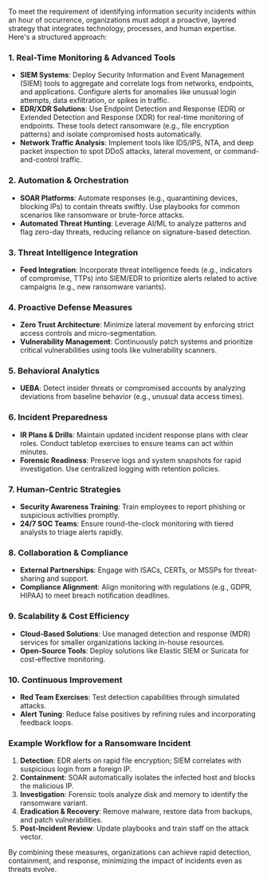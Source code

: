 To meet the requirement of identifying information security incidents within an hour of occurrence, organizations must adopt a proactive, layered strategy that integrates technology, processes, and human expertise. Here's a structured approach:

### **1. Real-Time Monitoring & Advanced Tools**
- **SIEM Systems**: Deploy Security Information and Event Management (SIEM) tools to aggregate and correlate logs from networks, endpoints, and applications. Configure alerts for anomalies like unusual login attempts, data exfiltration, or spikes in traffic.
- **EDR/XDR Solutions**: Use Endpoint Detection and Response (EDR) or Extended Detection and Response (XDR) for real-time monitoring of endpoints. These tools detect ransomware (e.g., file encryption patterns) and isolate compromised hosts automatically.
- **Network Traffic Analysis**: Implement tools like IDS/IPS, NTA, and deep packet inspection to spot DDoS attacks, lateral movement, or command-and-control traffic.

### **2. Automation & Orchestration**
- **SOAR Platforms**: Automate responses (e.g., quarantining devices, blocking IPs) to contain threats swiftly. Use playbooks for common scenarios like ransomware or brute-force attacks.
- **Automated Threat Hunting**: Leverage AI/ML to analyze patterns and flag zero-day threats, reducing reliance on signature-based detection.

### **3. Threat Intelligence Integration**
- **Feed Integration**: Incorporate threat intelligence feeds (e.g., indicators of compromise, TTPs) into SIEM/EDR to prioritize alerts related to active campaigns (e.g., new ransomware variants).

### **4. Proactive Defense Measures**
- **Zero Trust Architecture**: Minimize lateral movement by enforcing strict access controls and micro-segmentation.
- **Vulnerability Management**: Continuously patch systems and prioritize critical vulnerabilities using tools like vulnerability scanners.

### **5. Behavioral Analytics**
- **UEBA**: Detect insider threats or compromised accounts by analyzing deviations from baseline behavior (e.g., unusual data access times).

### **6. Incident Preparedness**
- **IR Plans & Drills**: Maintain updated incident response plans with clear roles. Conduct tabletop exercises to ensure teams can act within minutes.
- **Forensic Readiness**: Preserve logs and system snapshots for rapid investigation. Use centralized logging with retention policies.

### **7. Human-Centric Strategies**
- **Security Awareness Training**: Train employees to report phishing or suspicious activities promptly.
- **24/7 SOC Teams**: Ensure round-the-clock monitoring with tiered analysts to triage alerts rapidly.

### **8. Collaboration & Compliance**
- **External Partnerships**: Engage with ISACs, CERTs, or MSSPs for threat-sharing and support.
- **Compliance Alignment**: Align monitoring with regulations (e.g., GDPR, HIPAA) to meet breach notification deadlines.

### **9. Scalability & Cost Efficiency**
- **Cloud-Based Solutions**: Use managed detection and response (MDR) services for smaller organizations lacking in-house resources.
- **Open-Source Tools**: Deploy solutions like Elastic SIEM or Suricata for cost-effective monitoring.

### **10. Continuous Improvement**
- **Red Team Exercises**: Test detection capabilities through simulated attacks.
- **Alert Tuning**: Reduce false positives by refining rules and incorporating feedback loops.

### **Example Workflow for a Ransomware Incident**
1. **Detection**: EDR alerts on rapid file encryption; SIEM correlates with suspicious login from a foreign IP.
2. **Containment**: SOAR automatically isolates the infected host and blocks the malicious IP.
3. **Investigation**: Forensic tools analyze disk and memory to identify the ransomware variant.
4. **Eradication & Recovery**: Remove malware, restore data from backups, and patch vulnerabilities.
5. **Post-Incident Review**: Update playbooks and train staff on the attack vector.

By combining these measures, organizations can achieve rapid detection, containment, and response, minimizing the impact of incidents even as threats evolve.
